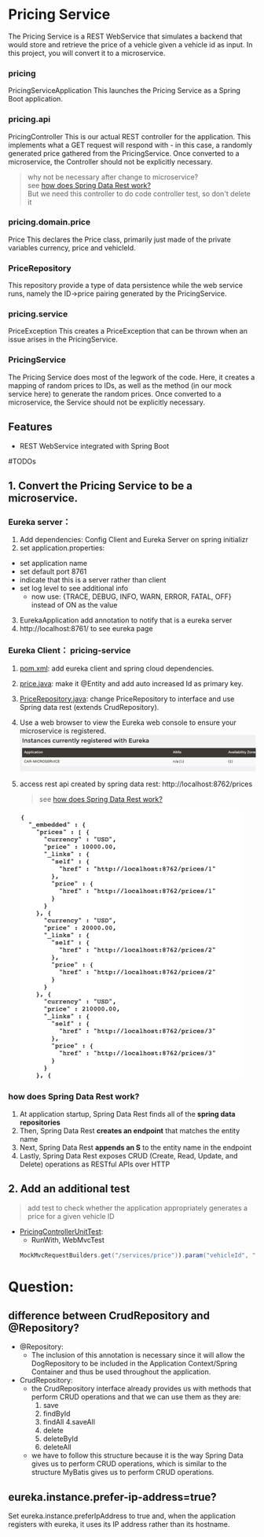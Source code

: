 # Pricing Service

The Pricing Service is a REST WebService that simulates a backend that
would store and retrieve the price of a vehicle given a vehicle id as
input. In this project, you will convert it to a microservice.

### pricing
PricingServiceApplication
This launches the Pricing Service as a Spring Boot application.

### pricing.api
PricingController
This is our actual REST controller for the application. This implements what a GET request will respond with - in this case, a randomly generated price gathered from the PricingService. 
Once converted to a microservice, the Controller should not be explicitly necessary.
> why not be necessary after change to microservice?  
> see [how does Spring Data Rest work?](#sdr)  
> But we need this controller to do code controller test, so don't delete it

### pricing.domain.price
Price
This declares the Price class, primarily just made of the private variables currency, price and vehicleId.

### PriceRepository
This repository provide a type of data persistence while the web service runs, namely the ID->price pairing generated by the PricingService.

### pricing.service
PriceException
This creates a PriceException that can be thrown when an issue arises in the PricingService.

### PricingService
The Pricing Service does most of the legwork of the code. 
Here, it creates a mapping of random prices to IDs, as well as the method (in our mock service here) 
to generate the random prices. 
Once converted to a microservice, the Service should not be explicitly necessary.

## Features

- REST WebService integrated with Spring Boot

#TODOs
## 1. Convert the Pricing Service to be a microservice.
### Eureka server：
1. Add dependencies: Config Client and Eureka Server on spring initializr
2. set application.properties:
  - set application name
  - set default port 8761
  - indicate that this is a server rather than client
  - set log level to see additional info
    - now use: {TRACE, DEBUG, INFO, WARN, ERROR, FATAL, OFF} instead of ON as the value
3. EurekaApplication add annotation to notify that is a eureka server
4. http://localhost:8761/ to see eureka page
### Eureka Client： pricing-service
1. [pom.xml](./pom.xml): add eureka client and spring cloud dependencies.
2. [price.java](./src/main/java/com/udacity/pricing/domain/price/Price.java): make it @Entity and add auto increased Id as primary key. 
3. [PriceRepository.java](./src/main/java/com/udacity/pricing/domain/price/PriceRepository.java): change PriceRepository to interface and use Spring data rest (extends CrudRepository).
4. Use a web browser to view the Eureka web console to ensure your microservice is registered.
![img.png](img.png)
5. access rest api created by spring data rest: http://localhost:8762/prices
    > see [how does Spring Data Rest work?](#sdr)  
    
    ![img_2.png](img_2.png)
### <span id="sdr">how does Spring Data Rest work?</span>
1. At application startup, Spring Data Rest finds all of the **spring data repositories**
2. Then, Spring Data Rest **creates an endpoint** that matches the entity name
3. Next, Spring Data Rest **appends an S** to the entity name in the endpoint
4. Lastly, Spring Data Rest exposes CRUD (Create, Read, Update, and Delete) operations as RESTful APIs over HTTP


## 2. Add an additional test 
> add test to check whether the application appropriately generates a price for a given vehicle ID

- [PricingControllerUnitTest](./src/test/java/com/udacity/pricing/web/PricingControllerUnitTest.java): 
    - RunWith, WebMvcTest
    ```java
    MockMvcRequestBuilders.get("/services/price")).param("vehicleId", "1")
    ```

# Question:
## difference between CrudRepository and @Repository?
- @Repository:
    - The inclusion of this annotation is necessary since it will allow the DogRepository to be included in the Application Context/Spring Container and thus be used throughout the application.
- CrudRepository:
    - the CrudRepository interface already provides us with methods that perform CRUD operations and that we can use them as they are:
        1. save
        2. findById
        3. findAll
           4.saveAll
        5. delete
        6. deleteById
        7. deleteAll
    -  we have to follow this structure because it is the way Spring Data gives us to perform CRUD operations, which is similar to the structure MyBatis gives us to perform CRUD operations.

## eureka.instance.prefer-ip-address=true?
Set eureka.instance.preferIpAddress to true and, when the application registers with eureka, it uses its IP address rather than its hostname.